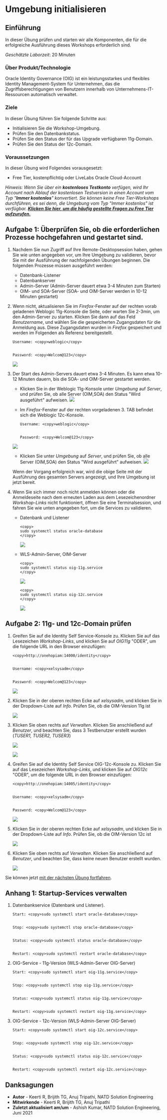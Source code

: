 # Umgebung initialisieren

## Einführung

In dieser Übung prüfen und starten wir alle Komponenten, die für die erfolgreiche Ausführung dieses Workshops erforderlich sind.

_Geschätzte Laborzeit_: 20 Minuten

### Über Produkt/Technologie

Oracle Identity Governance (OIG) ist ein leistungsstarkes und flexibles Identity Management-System für Unternehmen, das die Zugriffsberechtigungen von Benutzern innerhalb von Unternehmens-IT-Ressourcen automatisch verwaltet.

### Ziele

In dieser Übung führen Sie folgende Schritte aus:

*   Initialisieren Sie die Workshop-Umgebung.
*   Prüfen Sie den Datenbankstatus.
*   Prüfen Sie den Status der für das Upgrade verfügbaren 11g-Domain.
*   Prüfen Sie den Status der 12c-Domain.

### Voraussetzungen

In dieser Übung wird Folgendes vorausgesetzt:

*   Free Tier, kostenpflichtig oder LiveLabs Oracle Cloud-Account

_Hinweis: Wenn Sie über ein **kostenloses Testkonto** verfügen, wird Ihr Account nach Ablauf der kostenlosen Testversion in einen Account vom Typ "**Immer kostenlos**" konvertiert. Sie können keine Free Tier-Workshops durchführen, es sei denn, die Umgebung vom Typ "Immer kostenlos" ist verfügbar. **[Klicken Sie hier, um die häufig gestellte Fragen zu Free Tier aufzurufen.](https://www.oracle.com/cloud/free/faq.html)**_

## Aufgabe 1: Überprüfen Sie, ob die erforderlichen Prozesse hochgefahren und gestartet sind.

1.  Nachdem Sie nun Zugriff auf Ihre Remote-Desktopsession haben, gehen Sie wie unten angegeben vor, um Ihre Umgebung zu validieren, bevor Sie mit der Ausführung der nachfolgenden Übungen beginnen. Die folgenden Prozesse müssen ausgeführt werden:
    
    *   Datenbank-Listener
    *   Datenbankserver
    *   Admin-Server (Admin-Server dauert etwa 3-4 Minuten zum Starten)
    *   OIM- und SOA-Server (SOA- und OIM-Server werden in 10-12 Minuten gestartet)
2.  Wenn nicht, aktualisieren Sie im _Firefox_\-Fenster auf der rechten vorab geladenen Weblogic 11g-Konsole die Seite, oder warten Sie 2-3min, um den Admin-Server zu starten. Klicken Sie dann auf das Feld _Benutzername_, und wählen Sie die gespeicherten Zugangsdaten für die Anmeldung aus. Diese Zugangsdaten wurden in _Firefox_ gespeichert und werden im Folgenden als Referenz bereitgestellt.
    
        Username: <copy>weblogic</copy>
        
    
        Password: <copy>Welcom@123</copy>
        
    
    ![](images/oig-vnc.png " ")
    
3.  Der Start des Admin-Servers dauert etwa 3-4 Minuten. Es kann etwa 10-12 Minuten dauern, bis die SOA- und OIM-Server gestartet werden.
    
    *   Klicken Sie in der Weblogic 11g-Konsole unter _Umgebung_ auf _Server_, und prüfen Sie, ob alle Server (OIM,SOA) den Status "Wird ausgeführt" aufweisen. ![](images/oig-vnc2.png " ")
        
    *   Im _Firefox_\-Fenster auf der rechten vorgeladenen 3. TAB befindet sich die Weblogic 12c-Konsole.
        
            Username: <copy>weblogic</copy>
            
        
            Password: <copy>Welcom@123</copy>
            
    
    ![](images/oig-vnc3.png " ")
    
    *   Klicken Sie unter _Umgebung_ auf _Server_, und prüfen Sie, ob alle Server (OIM,SOA) den Status "Wird ausgeführt" aufweisen. ![](images/oig-vnc4.png " ")
    
    Wenn der Vorgang erfolgreich war, wird die obige Seite mit der Ausführung des gesamten Servers angezeigt, und Ihre Umgebung ist jetzt bereit.
    
4.  Wenn Sie sich immer noch nicht anmelden können oder die Anmeldeseite nach dem erneuten Laden aus dem Lesezeichenordner _Workshop-Links_ nicht funktioniert, öffnen Sie eine Terminalsession, und fahren Sie wie unten angegeben fort, um die Services zu validieren.
    
    *   Datenbank und Listener
        
            <copy>
            sudo systemctl status oracle-database
            </copy>
            
        
        ![](images/1-database.png " ")
        
    *   WLS-Admin-Server, OIM-Server
        
            <copy>
            sudo systemctl status oig-11g.service
            </copy>
            
        
        ![](images/oig-11gservice.png " ")
        
            <copy>
            sudo systemctl status oig-12c.service
            </copy>
            
        
        ![](images/oig-12cservice.png " ")
        

## Aufgabe 2: 11g- und 12c-Domain prüfen

1.  Greifen Sie auf die Identity Self Service-Konsole zu. Klicken Sie auf das Lesezeichen _Workshop-Links_, und klicken Sie auf _OIG11g_ "ODER", um die folgende URL in den Browser einzufügen:
    
        <copy>http://onehopiam:14000/identity</copy>
        
    
        Username: <copy>xelsysadm</copy>
        
    
        Password: <copy>Welcom@123</copy>
        
    
    ![](images/5-identity-console.png)
    
2.  Klicken Sie in der oberen rechten Ecke auf _xelsysadm_, und klicken Sie in der Dropdown-Liste auf _Info_. Prüfen Sie, ob die OIM-Version 11g ist
    
    ![](images/6-identity-console.png)
    
3.  Klicken Sie oben rechts auf _Verwalten_. Klicken Sie anschließend auf _Benutzer_, und beachten Sie, dass 3 Testbenutzer erstellt wurden (_TUSER1, TUSER2, TUSER3_)
    
    ![](images/7-users.png)
    
    ![](images/8-users.png)
    

4.  Greifen Sie auf die Identity Self Service OIG-12c-Konsole zu. Klicken Sie auf das Lesezeichen _Workshop-Links_, und klicken Sie auf _OIG12c_ "ODER", um die folgende URL in den Browser einzufügen:
    
        <copy>http://onehopiam:14005/identity</copy>
        
    
        Username: <copy>xelsysadm</copy>
        
    
        Password: <copy>Welcom@123</copy>
        
    
    ![](images/11-oim12c.png)
    
5.  Klicken Sie in der oberen rechten Ecke auf _xelsysadm_, und klicken Sie in der Dropdown-Liste auf _Info_. Prüfen Sie, ob die OIM-Version 12c ist
    
    ![](images/12-oim12c.png)
    
6.  Klicken Sie oben rechts auf _Verwalten_. Klicken Sie anschließend auf _Benutzer_, und beachten Sie, dass keine neuen Benutzer erstellt wurden.
    
    ![](images/13-oim12c.png)
    

Sie können jetzt [mit der nächsten Übung fortfahren](#next).

## Anhang 1: Startup-Services verwalten

1.  Datenbankservice (Datenbank und Listener).
    
        Start: <copy>sudo systemctl start oracle-database</copy>
        
    
        Stop: <copy>sudo systemctl stop oracle-database</copy>
        
    
        Status: <copy>sudo systemctl status oracle-database</copy>
        
    
        Restart: <copy>sudo systemctl restart oracle-database</copy>
        
2.  OIG-Service - 11g-Version (WLS-Admin-Server OIG-Server)
    
        Start: <copy>sudo systemctl start oig-11g.service</copy>
        
    
        Stop: <copy>sudo systemctl stop oig-11g.service</copy>
        
    
        Status: <copy>sudo systemctl status oig-11g.service</copy>
        
    
        Restart: <copy>sudo systemctl restart oig-11g.service</copy>
        
3.  OIG-Service - 12c-Version (WLS-Admin-Server OIG-Server)
    
        Start: <copy>sudo systemctl start oig-12c.service</copy>
        
    
        Stop: <copy>sudo systemctl stop oig-12c.service</copy>
        
    
        Status: <copy>sudo systemctl status oig-12c.service</copy>
        
    
        Restart: <copy>sudo systemctl restart oig-12c.service</copy>
        

## Danksagungen

*   **Autor** - Keerti R, Brijith TG, Anuj Tripathi, NATD Solution Engineering
*   **Mitwirkende** - Keerti R, Brijith TG, Anuj Tripathi
*   **Zuletzt aktualisiert am/um** - Ashish Kumar, NATD Solution Engineering, Juni 2021